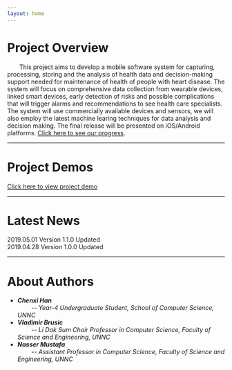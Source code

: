 ```yaml
---
layout: home
---
```


# Project Overview

&emsp;&emsp;This project aims to develop a mobile software system for capturing, processing, storing and the analysis of health data and decision-making support needed for maintenance of health of people with heart disease. The system will focus on comprehensive data collection from wearable devices, linked smart devices, early detection of risks and possible complications that will trigger alarms and recommendations to see health care specialists. The system will use commercially available devices and sensors, we will also employ the latest machine learing techniques for data analysis and decision making. The final release will be presented on iOS/Android platforms. [Click here to see our progress](./progress.html).

---

# Project Demos

[Click here to view project demo](https://github.com/5656hcx/HDMProject)<br>

---

# Latest News

2019.05.01 Version 1.1.0 Updated<br>
2019.04.28 Version 1.0.0 Updated<br>

---

# About Authors

- ***Chenxi Han***<br>       &emsp;&emsp; -- *Year-4 Undergraduate Student, School of Computer Science, UNNC*
- ***Vladimir Brusic***<br>  &emsp;&emsp; -- *Li Dak Sum Chair Professor in Computer Science, Faculty of Science and Engineering, UNNC*
- ***Nasser Mustafa***<br>   &emsp;&emsp; -- *Assistant Professor in Computer Science, Faculty of Science and Engineering, UNNC*
